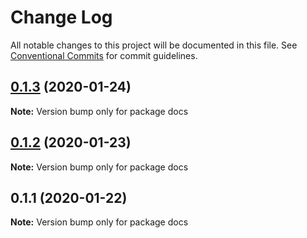 # Change Log

All notable changes to this project will be documented in this file.
See [Conventional Commits](https://conventionalcommits.org) for commit guidelines.

## [0.1.3](https://bitbucket.orgn.io/od/origin-ui/compare/docs@0.1.2...docs@0.1.3) (2020-01-24)

**Note:** Version bump only for package docs





## [0.1.2](https://bitbucket.orgn.io/od/origin-ui/compare/docs@0.1.1...docs@0.1.2) (2020-01-23)

**Note:** Version bump only for package docs





## 0.1.1 (2020-01-22)

**Note:** Version bump only for package docs
